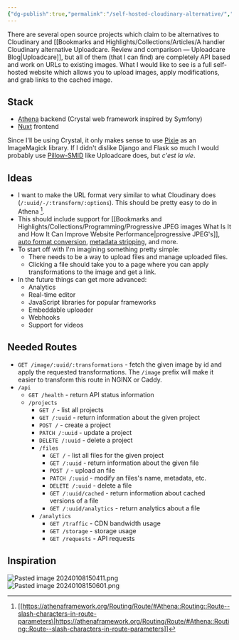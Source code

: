 ```yaml
---
{"dg-publish":true,"permalink":"/self-hosted-cloudinary-alternative/","noteIcon":""}
---
```


There are several open source projects which claim to be alternatives to Cloudinary and [[Bookmarks and Highlights/Collections/Articles/A handier Cloudinary alternative Uploadcare. Review and comparison — Uploadcare Blog\|Uploadcare]], but all of them (that I can find) are completely API based and work on URLs to existing images. What I would like to see is a full self-hosted website which allows you to upload images, apply modifications, and grab links to the cached image.

## Stack
- [Athena](https://athenaframework.org/) backend (Crystal web framework inspired by Symfony)
- [Nuxt](https://nuxt.com/) frontend

Since I'll be using Crystal, it only makes sense to use [Pixie](https://github.com/watzon/pixie) as an ImageMagick library. If I didn't dislike Django and Flask so much I would probably use [Pillow-SMID](https://github.com/uploadcare/pillow-simd) like Uploadcare does, but _c'est la vie_.

## Ideas
- I want to make the URL format very similar to what Cloudinary does (`/:uuid/-/:transform/:options`). This should be pretty easy to do in Athena [^1].
- This should include support for [[Bookmarks and Highlights/Collections/Programming/Progressive JPEG images What Is It and How It Can Improve Website Performance\|progressive JPEG's]], [auto format conversion](https://uploadcare.com/docs/transformations/image/compression/#operation-format-auto), [metadata stripping](https://uploadcare.com/docs/transformations/image/compression/#meta-information-control), and more.
- To start off with I'm imagining something pretty simple:
	- There needs to be a way to upload files and manage uploaded files.
	- Clicking a file should take you to a page where you can apply transformations to the image and get a link.
- In the future things can get more advanced:
	- Analytics
	- Real-time editor
	- JavaScript libraries for popular frameworks
	- Embeddable uploader
	- Webhooks
	- Support for videos

## Needed Routes

- `GET /image/:uuid/:transformations` - fetch the given image by id and apply the requested transformations. The `/image` prefix will make it easier to transform this route in NGINX or Caddy.
- `/api`
	- `GET /health` - return API status information
	- `/projects`
		- `GET /` - list all projects
		- `GET /:uuid` - return information about the given project
		- `POST /` - create a project
		- `PATCH /:uuid` - update a project
		- `DELETE /:uuid` - delete a project
		- `/files`
			- `GET /` - list all files for the given project
			- `GET /:uuid` - return information about the given file
			- `POST /` - upload an file
			- `PATCH /:uuid` - modify an files's name, metadata, etc.
			- `DELETE /:uuid` - delete a file
			- `GET /:uuid/cached` - return information about cached versions of a file
			- `GET /:uuid/analytics` - return analytics about a file
		- `/analytics`
			- `GET /traffic` - CDN bandwidth usage
			- `GET /storage` - storage usage
			- `GET /requests` - API requests
## Inspiration

![Pasted image 20240108150411.png](/img/user/attachments/Pasted%20image%2020240108150411.png)
![Pasted image 20240108150601.png](/img/user/attachments/Pasted%20image%2020240108150601.png)

[^1]: [[https://athenaframework.org/Routing/Route/#Athena::Routing::Route--slash-characters-in-route-parameters\|https://athenaframework.org/Routing/Route/#Athena::Routing::Route--slash-characters-in-route-parameters]]